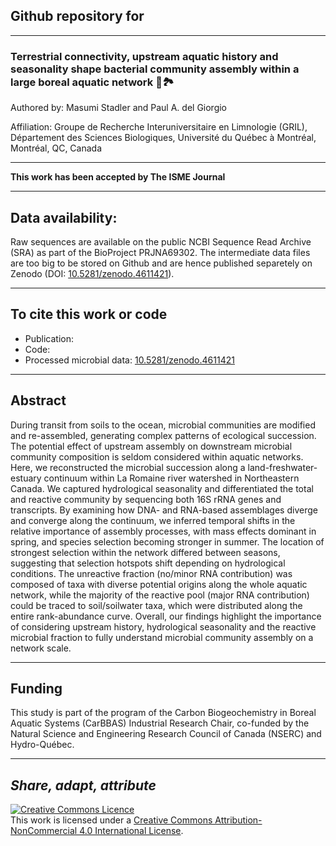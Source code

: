 ## Github repository for

---

### Terrestrial connectivity, upstream aquatic history and seasonality shape bacterial community assembly within a large boreal aquatic network :microbe::national_park:

Authored by: Masumi Stadler and Paul A. del Giorgio

Affiliation: Groupe de Recherche Interuniversitaire en Limnologie (GRIL), Département des Sciences Biologiques, Université du Québec à Montréal, Montréal, QC, Canada

---

**This work has been accepted by The ISME Journal**

---

## Data availability:
Raw sequences are available on the public NCBI Sequence Read Archive (SRA) as part of the BioProject PRJNA69302.
The intermediate data files are too big to be stored on Github and are hence published separetely on Zenodo (DOI: [10.5281/zenodo.4611421]()).

---

## To cite this work or code

- Publication:
- Code:
- Processed microbial data: [10.5281/zenodo.4611421]()

---

## Abstract
During transit from soils to the ocean, microbial communities are modified and re-assembled, generating complex patterns of ecological succession. The potential effect of upstream assembly on downstream microbial community composition is seldom considered within aquatic networks. Here, we reconstructed the microbial succession along a land-freshwater-estuary continuum within La Romaine river watershed in Northeastern Canada. We captured hydrological seasonality and differentiated the total and reactive community by sequencing both 16S rRNA genes and transcripts. By examining how DNA- and RNA-based assemblages diverge and converge along the continuum, we inferred temporal shifts in the relative importance of assembly processes, with mass effects dominant in spring, and species selection becoming stronger in summer. The location of strongest selection within the network differed between seasons, suggesting that selection hotspots shift depending on hydrological conditions. The unreactive fraction (no/minor RNA contribution) was composed of taxa with diverse potential origins along the whole aquatic network, while the majority of the reactive pool (major RNA contribution) could be traced to soil/soilwater taxa, which were distributed along the entire rank-abundance curve. Overall, our findings highlight the importance of considering upstream history, hydrological seasonality and the reactive microbial fraction to fully understand microbial community assembly on a network scale.

---

## Funding

This study is part of the program of the Carbon Biogeochemistry in Boreal Aquatic Systems (CarBBAS) Industrial Research Chair, co-funded by the Natural Science and Engineering Research Council of Canada (NSERC) and Hydro-Québec.

---

## *Share, adapt, attribute*

<a rel="license" href="http://creativecommons.org/licenses/by-nc/4.0/"><img alt="Creative Commons Licence" style="border-width:0" src="https://i.creativecommons.org/l/by-nc/4.0/88x31.png" /></a><br />This work is licensed under a <a rel="license" href="http://creativecommons.org/licenses/by-nc/4.0/">Creative Commons Attribution-NonCommercial 4.0 International License</a>.

